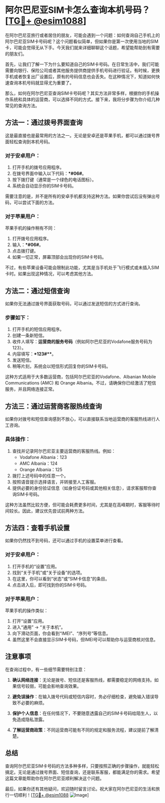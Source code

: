 # 阿尔巴尼亚SIM卡怎么查询本机号码？[[TG💪+ @esim1088](https://t.me/s/esim1088)]

在阿尔巴尼亚旅行或者居住的朋友，可能会遇到一个问题：如何查询自己手机上的阿尔巴尼亚SIM卡号码呢？这个问题看似简单，但如果你是第一次使用当地的SIM卡，可能会觉得无从下手。今天我们就来详细聊聊这个话题，希望能帮助到有需要的朋友们。

首先，让我们了解一下为什么要知道自己的SIM卡号码。在日常生活中，我们可能需要向银行、保险公司或者其他服务提供商提供手机号码进行验证。有时候，更换手机或者恢复出厂设置后，原有的号码信息也会丢失。在这种情况下，知道如何快速查询本机号码就显得尤为重要了。

那么，如何在阿尔巴尼亚查询SIM卡号码呢？其实方法非常多样，根据你的手机操作系统和具体的运营商，可以选择不同的方式。接下来，我将分步骤为你介绍几种常见的查询方法。

## 方法一：通过拨号界面查询

这是最直接也是最常用的方法之一。无论是安卓还是苹果手机，都可以通过拨号界面轻松查询到本机号码。

### 对于安卓用户：
1. 打开手机的拨号应用程序。
2. 在拨号界面中输入以下代码：**\*#06#**。
3. 按下拨打键（通常是一个绿色的电话图标）。
4. 系统会自动显示你的SIM卡号码。

需要注意的是，并不是所有的安卓手机都支持这种方法。如果你尝试后没有弹出号码，可以尝试下面的方法。

### 对于苹果用户：
苹果手机的操作稍有不同：
1. 打开拨号应用程序。
2. 输入：**\*#06#**。
3. 点击拨打键。
4. 如果一切正常，屏幕顶部会出现你的SIM卡号码。

不过，有些苹果设备可能会限制此功能，尤其是当手机处于飞行模式或未插入SIM卡时。如果出现这种情况，可以考虑其他方法。

## 方法二：通过短信查询

如果你无法通过拨号界面获取号码，可以通过发送短信的方式进行查询。

### 步骤如下：
1. 打开手机的短信应用程序。
2. 创建一条新短信。
3. 收件人填写：**运营商的服务号码**（例如阿尔巴尼亚的Vodafone服务号码为123）。
4. 内容填写：**\*123#\*\***。
5. 发送短信。
6. 稍等片刻，系统会以短信形式回复你的SIM卡号码。

这种方式适用于大多数运营商，包括阿尔巴尼亚的Vodafone、Albanian Mobile Communications (AMC) 和 Orange Albania。不过，请确保你已经激活了短信服务，并且网络连接正常。

## 方法三：通过运营商客服热线查询

如果你对拨号和短信查询感到不放心，可以直接联系当地运营商的客服热线进行人工咨询。

### 具体操作：
1. 查找并记录阿尔巴尼亚主要运营商的客服热线。例如：
   - Vodafone Albania：123
   - AMC Albania：124
   - Orange Albania：125
2. 拨打上述号码中的任意一个。
3. 按照语音提示选择语言，并转接至人工客服。
4. 提供必要的身份验证信息（如身份证号码或其他相关信息），请求客服帮你查询SIM卡号码。

这种方法虽然比较方便，但可能会耗费更多时间，尤其是在高峰期时，客服等待时间较长。因此，建议优先尝试前两种方法。

## 方法四：查看手机设置

如果你仍然找不到号码，还可以通过手机的设置菜单进行查看。

### 对于安卓用户：
1. 打开手机的“设置”应用。
2. 找到“关于手机”或“关于设备”的选项。
3. 在这里，你可以看到“状态”或“SIM卡信息”的条目。
4. 点击进入后，即可找到你的SIM卡号码。

### 对于苹果用户：
苹果手机的操作类似：
1. 打开“设置”应用。
2. 进入“通用” -> “关于本机”。
3. 向下滑动页面，你会看到“IMEI”、“序列号”等信息。
4. 虽然这里不会直接显示SIM卡号码，但IMEI号可以帮助你与运营商核对信息。

## 注意事项

在查询过程中，有一些细节需要特别注意：

1. **确认网络连接**：无论是拨号、短信还是客服热线，都需要稳定的网络支持。如果信号较弱，可能会影响查询效果。
   
2. **避免误操作**：在输入拨号代码或短信内容时，务必仔细检查，避免输入错误导致不必要的麻烦。

3. **保护个人信息**：在任何情况下，不要随意透露自己的SIM卡号码给陌生人，以免造成隐私泄露。

4. **了解运营商政策**：不同运营商可能有不同的规定和服务流程，建议提前了解清楚。

## 总结

查询阿尔巴尼亚SIM卡号码的方法多种多样，只要按照正确的步骤操作，就能轻松搞定。无论是通过拨号界面、短信查询，还是联系客服，都能满足你的需求。希望这篇文章能帮助你在阿尔巴尼亚顺利解决这个问题。

最后，如果你还有其他疑问，欢迎随时留言讨论。祝大家在阿尔巴尼亚的生活和旅行一切顺利！[[TG💪+ @esim1088](https://t.me/s/esim1088) ![Image](https://i.postimg.cc/4NQfJmqS/Snipaste-2025-05-13-00-14-12.png)]